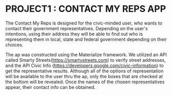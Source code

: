 # PROJECT1 : CONTACT MY REPS APP 

The Contact My Reps is designed for the civic-minded user, who wants to contact their government representatives.  Depending on the user's intentions, using their address they will be able to find out who is representing them in local, state and federal government depending on their choices.  

The ap was constructed using the Materialize framework.   We utilized an API called Smarty Streets(https://smartystreets.com) to verify street addresses, and the API Civic Info (https://developers.google.com/civic-information) to get the representative results.  Although all of the options of representation will be available to the user thru the ap, only the boxes that are checked at the bottom will be revealed.  Once the names of the chosen representatives appear, their contact info can be obtained.
















